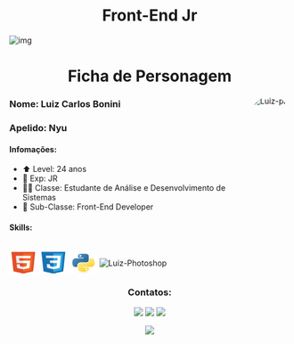 <div align="center">
  
  # Front-End Jr

</div>

![img](https://cdnb.artstation.com/p/assets/images/images/024/858/699/original/pixel-jeff-divoom.gif?1583771904)
<div align="center">
  
# Ficha de Personagem
  
  <img align="right" alt="Luiz-pic" height="250" style="border-radius:50px;" src="https://i.ibb.co/zNYBkFf/Meugif.gif">
  
</div>
  
### Nome: Luiz Carlos Bonini
### Apelido: Nyu

#### Infomações:

- ⬆️ Level: 24 anos
- 🌟 Exp: JR
- 🧙‍♂️ Classe: Estudante de Análise e Desenvolvimento de Sistemas
- 🎯 Sub-Classe: Front-End Developer

#### Skills:
<div style="display: inline_block"><br>
  <img align="center" alt="Luiz-HTML" height="40" width="50" src="https://raw.githubusercontent.com/devicons/devicon/master/icons/html5/html5-original.svg">
  <img align="center" alt="Luiz-CSS" height="40" width="50" src="https://raw.githubusercontent.com/devicons/devicon/master/icons/css3/css3-original.svg">
  <img align="center" alt="Luiz-Python" height="40" width="50" src="https://raw.githubusercontent.com/devicons/devicon/master/icons/python/python-original.svg">
  <img align="center" alt="Luiz-Photoshop" height="40" width="50" src="https://cdn.jsdelivr.net/gh/devicons/devicon/icons/photoshop/photoshop-plain.svg" />
</div>
  
<div align="center"> 
  
  ### Contatos:
  <a href="https://www.instagram.com/deve.ser.dev/" target="_blank"><img src="https://img.shields.io/badge/-Instagram-%23E4405F?style=for-the-badge&logo=instagram&logoColor=white" target="_blank"></a>
  <a href = "mailto:lc.bonini13@gmail.com"><img src="https://img.shields.io/badge/-Gmail-%23333?style=for-the-badge&logo=gmail&logoColor=white" target="_blank"></a>
  <a href="https://www.linkedin.com/in/dev-luiz-carlos/" target="_blank"><img src="https://img.shields.io/badge/-LinkedIn-%230077B5?style=for-the-badge&logo=linkedin&logoColor=white" target="_blank"></a>
</div>

<div align="center">
  <a href="https://github.com/LuizCBonini">
  <img height="180em" src="https://github-readme-stats.vercel.app/api?username=LuizCBonini&show_icons=true&theme=dracula&include_all_commits=true&count_private=true/">
</div>
